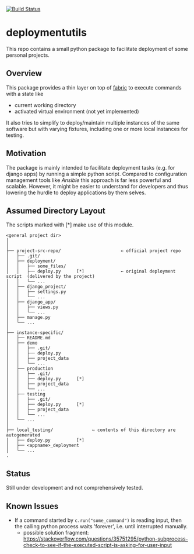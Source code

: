 [![Build Status](https://cloud.drone.io/api/badges/cknoll/deploymentutils/status.svg)](https://cloud.drone.io/cknoll/deploymentutils)


# deploymentutils

This repo contains a small python package to facilitate deployment of some personal projects.


## Overview

This package provides a thin layer on top of [fabric](https://www.fabfile.org/) to execute commands with a state like
- current working directory
- activated virtual environment (not yet implemented)

It also tries to simplify to deploy/maintain multiple instances of the same software but with varying fixtures, including one or more local instances for testing.

## Motivation

The package is mainly intended to facilitate deployment tasks (e.g. for django apps) by running a simple python script.
Compared to configuration management tools like *Ansible* this approach is far less powerful and scalable.
However, it might be easier to understand for developers and thus lowering the hurdle to deploy applications by them selves.

## Assumed Directory Layout

The scripts marked with [*] make use of this module.

    <general project dir>
    │
    │
    ├── project-src-repo/                       ← official project repo
    │   ├── .git/
    │   ├── deployment/
    │   │   ├── some_files/
    │   │   ├── deploy.py      [*]              ← original deployment script  (delivered by the project)
    │   │   └── ...
    │   ├── django_project/
    │   │   ├── settings.py
    │   │   └── ...
    │   ├── django_app/
    │   │   ├── views.py
    │   │   └── ...
    │   ├── manage.py
    │   └── ...
    │
    ├── instance-specific/
    │   ├── README.md
    │   ├── demo
    │   │   ├── .git/
    │   │   ├── deploy.py
    │   │   ├── project_data
    │   │   └── ...
    │   ├── production
    │   │   ├── .git/
    │   │   ├── deploy.py      [*]
    │   │   ├── project_data
    │   │   └── ...
    │   ├── testing
    │   │   ├── .git/
    │   │   ├── deploy.py      [*]
    │   │   ├── project_data
    │   │   └── ...
    │   └── ...
    │
    ├── local_testing/               ← contents of this directory are autogenerated
    │   ├── deploy.py          [*]
    │   ├── <appname>_deployment
    │   └── ...
    .



## Status

Still under development and not comprehensively tested.


## Known Issues

- If a command started by `c.run("some_command")` is reading input, then the calling python process waits 'forever', i.e. until interrupted manually.
    - possible solution fragment: https://stackoverflow.com/questions/35751295/python-subprocess-check-to-see-if-the-executed-script-is-asking-for-user-input
